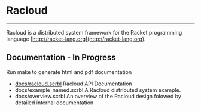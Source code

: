 # Racloud #
--------------------------------------------

Racloud is a distributed system framework for the Racket programming language [http://racket-lang.org](http://racket-lang.org).

## Documentation - In Progress ##

Run make to generate html and pdf documentation

* [docs/racloud.scrbl](docs/racloud.scrbl)
  Racloud API Documentation 
* docs/example_named.scrbl
  A Racloud distributed system example.
* docs/overview.scrbl
  An overview of the Racloud design folowed by detailed internal documentation
